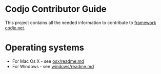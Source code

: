 Codjo Contributor Guide
=======================

This project contains all the needed information to contribute to [framework codjo.net](http://codjo.net).

# Operating systems

* For Mac Os X - see [osx/readme.md](./codjo-install-workstation/tree/master/osx)
* For Windows - see [windows/readme.md](./codjo-install-workstation/tree/master/windows)

